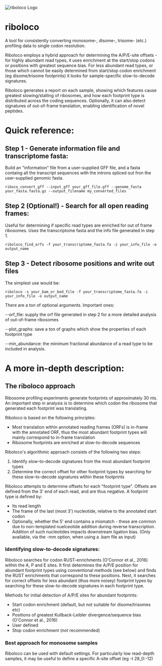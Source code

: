 ![riboloco Logo](ribolocologo3.png)
# riboloco
A tool for consistently converting monosome-, disome-, trisome- (etc.) profiling data to single codon resolution. 

Riboloco employs a hybrid approach for determining the A/P/E-site offsets - for highly abundant read types, it uses enrichment at the start/stop codons or positions with greatest sequence bias. For less abundant read types, or those which cannot be easily determined from start/stop codon enrichment (eg disome/trisome footprints) it looks for sample-specific slow-to-decode signatures. 

Riboloco generates a report on each sample, showing which features cause greatest slowing/stalling of ribosomes, and how each footprint type is distributed across the coding sequences. Optionally, it can also detect signatures of out-of-frame translation, enabling identification of novel peptides.

# Quick reference:

## Step 1 - Generate information file and transcriptome fasta:

Build an "information" file from a user-supplied GFF file, and a fasta containg all the transcript sequences with the introns spliced out fron the user-supplied genomic fasta.

```riboco_convert_gff --input_gff your_gff_file.gff --genome_fasta your_fasta.fasta.gz --output_filename my_converted_files```


## Step 2 (Optional!) - Search for all open reading frames:

Useful for determining if specific read types are enriched for out of frame ribosomes. Uses the transcriptome fasta and the info file generated in step 1.

```riboloco_find_orfs -f your_transcriptome_fasta.fa -i your_info_file -o output_name```


## Step 3 - Detect ribosome positions and write out files

The simplest use would be:

```riboloco -s your_bam_or_bed_file -f your_transcriptome_fasta.fa -i your_info_file -o output_name```

There are a ton of optional arguments. Important ones:

--orf_file: supply the orf file generated in step 2 for a more detailed analysis of out-of-frame ribosomes

--plot_graphs: save a ton of graphs which show the properties of each footprint type

--min_abundance: the minimum fractional abundance of a read type to be included in analysis.

# A more in-depth description:

## The riboloco approach

Ribosome profiling experiments generate footprints of approximately 30 nts. An important step in analysis is to determine which codon the ribosome that generated each footprint was translating.

Riboloco is based on the following principles:
* Most translation within annotated reading frames (ORFs) is in-frame with the annotated ORF, thus the most abundant footprint types will mainly correspond to in-frame translation
* Ribosome footprints are enriched at slow-to-decode sequences

Riboloco's algorithmic approach consists of the following two steps:
1. Identify slow-to-decode signatures from the most abundant footprint types 
2. Determine the correct offset for other footprint types by searching for these slow-to-decode signatures wtihin these footprints

Riboloco attempts to determine offsets for each "footprint type". Offsets are defined from the 3' end of each read, and are thus negative. A footprint type is defined by:
* Its read length
* The frame of the last (most 3') nucleotide, relative to the annotated start codon
* Optionally, whether the 5' end contains a mismatch - these are common due to non-templated nuelceotide addition during reverse transcription. Addition of such nucleotides impacts downstream ligation bias. (Only available, via the -mm option, when using a .bam file as input)

### Identifying slow-to-decode signatures:

Riboloco searches for codon RUST-enrichments (O'Connor et al., 2016) within the A, P and E sites. It first determines the A/P/E position for abundant footprint types using conventional methods (see below) and finds the RUST enrichments that correspond to these positions. Next, it searches for correct offsets for less abundant (thus more noisey) footprint types by searching for these slow-to-decode signatures in each footprint type.

Methods for initial detection of A/P/E sites for abundant footprints:
* Start codon enrichment (default, but not suitable for disome/trisomes etc)
* Positions of greatest Kullback-Leibler divergence/sequence bias (O'Connor et al., 2016)
* User defined
* Stop codon enrichment (not recommended)


### Best approach for monosome samples

Riboloco can be used with default settings. For particularly low read-depth samples, it may be useful to define a specific A-site offset (eg -t 28_0:-12)


